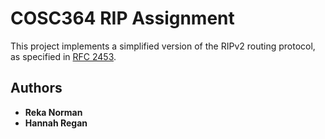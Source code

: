 # COSC364 RIP Assignment

This project implements a simplified version of the RIPv2 routing protocol, as specified in [RFC 2453](https://tools.ietf.org/html/rfc2453). 

## Authors

* **Reka Norman**
* **Hannah Regan**
